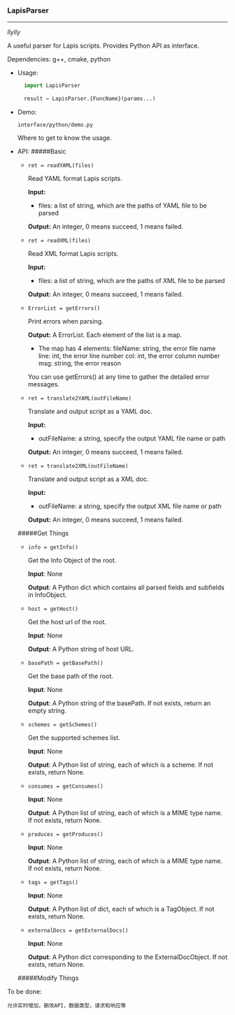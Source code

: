 ### LapisParser

------

*llylly*


A useful parser for Lapis scripts. Provides Python API as interface.

Dependencies: g++, cmake, python

- Usage: 
    ```Python
      import LapisParser
      
      result = LapisParser.{FuncName}(params...)
    ```

- Demo:

    `interface/python/demo.py`
   
    Where to get to know the usage.

- API:
    #####Basic
    - `ret = readYAML(files)`
    
      Read YAML format Lapis scripts.
    
      **Input:**
      + files: a list of string, which are the paths of YAML file to be parsed
      
      **Output:**
      	An integer, 0 means succeed, 1 means failed. 
      
    - `ret = readXML(files)`
    
      Read XML format Lapis scripts.
    
      **Input:**
      + files: a list of string, which are the paths of XML file to be parsed
      
      **Output:**
      	An integer, 0 means succeed, 1 means failed. 
      
    - `ErrorList = getErrors()`
    
      Print errors when parsing.
    
      **Output:**
      	A ErrorList. Each element of the list is a map.
      	
        + The map has 4 elements:
      		fileName: string, the error file name
      		line: int, the error line number
      		col: int, the error column number
      		msg: string, the error reason
      
      You can use getErrors() at any time to gather the detailed error messages.
      
    - `ret = translate2YAML(outFileName)`
    
      Translate and output script as a YAML doc.
    
      **Input:**
      + outFileName: a string, specify the output YAML file name or path
      
      **Output:**
      	An integer, 0 means succeed, 1 means failed.
      
    - `ret = translate2XML(outFileName)`
    
      Translate and output script as a XML doc.
    
      **Input:**
      + outFileName: a string, specify the output XML file name or path
      
      **Output:**
      	An integer, 0 means succeed, 1 means failed. 
    
    #####Get Things
    
    - `info = getInfo()`
    
      Get the Info Object of the root.
      
      **Input**: None
      
      **Output**: A Python dict which contains all parsed fields and subfields in InfoObject.
    
    - `host = getHost()`
    
      Get the host url of the root.
      
      **Input**: None
      
      **Output**: A Python string of host URL.
    
    - `basePath = getBasePath()`
    
      Get the base path of the root.
      
      **Input**: None
      
      **Output**: A Python string of the basePath. If not exists, return an empty string.
    
    - `schemes = getSchemes()`
    
      Get the supported schemes list.
      
      **Input**: None
      
      **Output**: A Python list of string, each of which is a scheme. If not exists, return None.
    
    - `consumes = getConsumes()`
    
      **Input**: None
      
      **Output**: A Python list of string, each of which is a MIME type name. If not exists, return None.
    
    - `produces = getProduces()`
    
      **Input**: None
      
      **Output**: A Python list of string, each of which is a MIME type name. If not exists, return None.
    
    - `tags = getTags()`
    
      **Input**: None
      
      **Output**: A Python list of dict, each of which is a TagObject. If not exists, return None.
      
    - `externalDocs = getExternalDocs()`
    
      **Input**: None
      
      **Output**: A Python dict corresponding to the ExternalDocObject. If not exists, return None.
    
    #####Modify Things
    

To be done:

	允许实时增加，删改API，数据类型，请求和响应等

